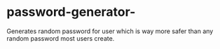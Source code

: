 # password-generator-
Generates random password for user which is way more safer than any random password most users create.
